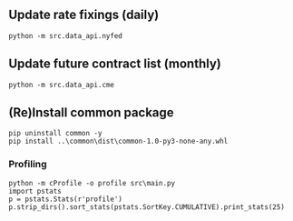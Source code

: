 
## Update rate fixings (daily)
```
python -m src.data_api.nyfed
```

## Update future contract list (monthly)
```
python -m src.data_api.cme
```

## (Re)Install **common** package
```
pip uninstall common -y
pip install ..\common\dist\common-1.0-py3-none-any.whl
```

### Profiling
```
python -m cProfile -o profile src\main.py
import pstats
p = pstats.Stats(r'profile')
p.strip_dirs().sort_stats(pstats.SortKey.CUMULATIVE).print_stats(25)
```

